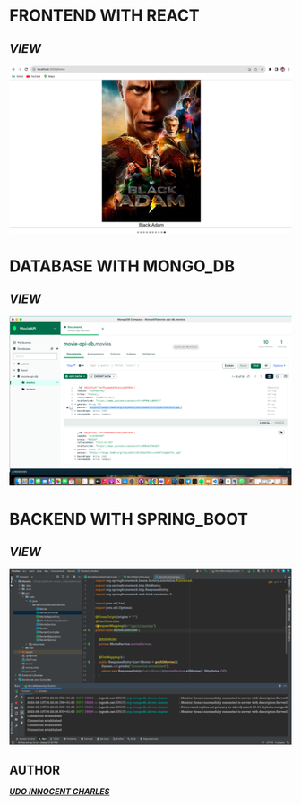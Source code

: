 # FRONTEND WITH REACT
## ___VIEW___
<img src="https://github.com/Innocentsax/FULL_STACK_PROJECTS/blob/main/Movie_Review_Website/Screenshot%202023-08-10%20at%204.37.32%20PM.png">

# DATABASE WITH MONGO_DB
## ___VIEW___
<img src="https://github.com/Innocentsax/FULL_STACK_PROJECTS/blob/main/Movie_Review_Website/Screenshot%202023-08-10%20at%204.38.17%20PM.png">

# BACKEND WITH SPRING_BOOT
## ___VIEW___
<img src="https://github.com/Innocentsax/FULL_STACK_PROJECTS/blob/main/Movie_Review_Website/Screenshot%202023-08-10%20at%204.39.02%20PM.png">

## AUTHOR
___[UDO INNOCENT CHARLES](https://github.com/Innocentsax)___
